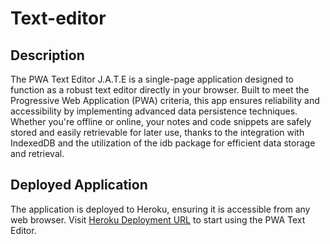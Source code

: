 # Text-editor

## Description
The PWA Text Editor J.A.T.E is a single-page application designed to function as a robust text editor directly in your browser. Built to meet the Progressive Web Application (PWA) criteria, this app ensures reliability and accessibility by implementing advanced data persistence techniques. Whether you're offline or online, your notes and code snippets are safely stored and easily retrievable for later use, thanks to the integration with IndexedDB and the utilization of the idb package for efficient data storage and retrieval.

## Deployed Application 
The application is deployed to Heroku, ensuring it is accessible from any web browser. Visit [Heroku Deployment URL](https://agile-island-84938-92ea0572926b.herokuapp.com/) to start using the PWA Text Editor.
